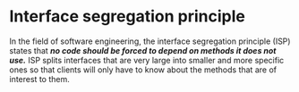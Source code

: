 # Interface segregation principle

In the field of software engineering, the interface segregation principle (ISP) 
states that ***no code should be forced to depend on methods it does not use.*** 
ISP splits interfaces that are very large into smaller and more specific ones 
so that clients will only have to know about the methods that are of interest to them.